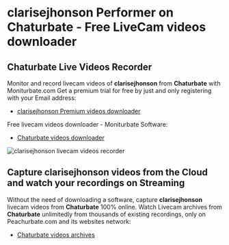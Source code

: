 # clarisejhonson Performer on Chaturbate - Free LiveCam videos downloader

## Chaturbate Live Videos Recorder

Monitor and record livecam videos of **clarisejhonson** from **Chaturbate** with Moniturbate.com
Get a premium trial for free by just and only registering with your Email address:
* [clarisejhonson Premium videos downloader](https://moniturbate.com/request-demo-licence-key.html)

Free livecam videos downloader - Moniturbate Software:
* [Chaturbate videos downloader](https://moniturbate.com/moniturbate-download-software.html)

![clarisejhonson livecam videos recorder](https://peachurnet.com/templates/moniturbate-software.png)


## Capture clarisejhonson videos from the Cloud and watch your recordings on Streaming

Without the need of downloading a software, capture **clarisejhonson** livecam videos from **Chaturbate** 100% online.
Watch Livecam archives from **Chaturbate** unlimitedly from thousands of existing recordings, only on Peachurbate.com and its websites network:
* [Chaturbate videos archives](https://peachurnet.com/)